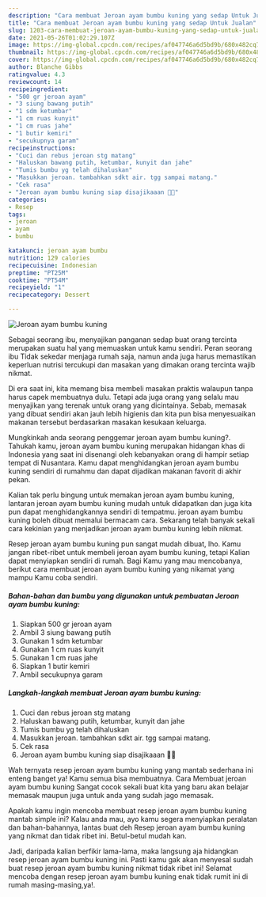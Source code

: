 ```yaml
---
description: "Cara membuat Jeroan ayam bumbu kuning yang sedap Untuk Jualan"
title: "Cara membuat Jeroan ayam bumbu kuning yang sedap Untuk Jualan"
slug: 1203-cara-membuat-jeroan-ayam-bumbu-kuning-yang-sedap-untuk-jualan
date: 2021-05-26T01:02:29.107Z
image: https://img-global.cpcdn.com/recipes/af047746a6d5bd9b/680x482cq70/jeroan-ayam-bumbu-kuning-foto-resep-utama.jpg
thumbnail: https://img-global.cpcdn.com/recipes/af047746a6d5bd9b/680x482cq70/jeroan-ayam-bumbu-kuning-foto-resep-utama.jpg
cover: https://img-global.cpcdn.com/recipes/af047746a6d5bd9b/680x482cq70/jeroan-ayam-bumbu-kuning-foto-resep-utama.jpg
author: Blanche Gibbs
ratingvalue: 4.3
reviewcount: 14
recipeingredient:
- "500 gr jeroan ayam"
- "3 siung bawang putih"
- "1 sdm ketumbar"
- "1 cm ruas kunyit"
- "1 cm ruas jahe"
- "1 butir kemiri"
- "secukupnya garam"
recipeinstructions:
- "Cuci dan rebus jeroan stg matang"
- "Haluskan bawang putih, ketumbar, kunyit dan jahe"
- "Tumis bumbu yg telah dihaluskan"
- "Masukkan jeroan. tambahkan sdkt air. tgg sampai matang."
- "Cek rasa"
- "Jeroan ayam bumbu kuning siap disajikaaan 🥰🥰"
categories:
- Resep
tags:
- jeroan
- ayam
- bumbu

katakunci: jeroan ayam bumbu 
nutrition: 129 calories
recipecuisine: Indonesian
preptime: "PT25M"
cooktime: "PT54M"
recipeyield: "1"
recipecategory: Dessert

---
```



![Jeroan ayam bumbu kuning](https://img-global.cpcdn.com/recipes/af047746a6d5bd9b/680x482cq70/jeroan-ayam-bumbu-kuning-foto-resep-utama.jpg)

Sebagai seorang ibu, menyajikan panganan sedap buat orang tercinta merupakan suatu hal yang memuaskan untuk kamu sendiri. Peran seorang ibu Tidak sekedar menjaga rumah saja, namun anda juga harus memastikan keperluan nutrisi tercukupi dan masakan yang dimakan orang tercinta wajib nikmat.

Di era  saat ini, kita memang bisa membeli masakan praktis walaupun tanpa harus capek membuatnya dulu. Tetapi ada juga orang yang selalu mau menyajikan yang terenak untuk orang yang dicintainya. Sebab, memasak yang dibuat sendiri akan jauh lebih higienis dan kita pun bisa menyesuaikan makanan tersebut berdasarkan masakan kesukaan keluarga. 



Mungkinkah anda seorang penggemar jeroan ayam bumbu kuning?. Tahukah kamu, jeroan ayam bumbu kuning merupakan hidangan khas di Indonesia yang saat ini disenangi oleh kebanyakan orang di hampir setiap tempat di Nusantara. Kamu dapat menghidangkan jeroan ayam bumbu kuning sendiri di rumahmu dan dapat dijadikan makanan favorit di akhir pekan.

Kalian tak perlu bingung untuk memakan jeroan ayam bumbu kuning, lantaran jeroan ayam bumbu kuning mudah untuk didapatkan dan juga kita pun dapat menghidangkannya sendiri di tempatmu. jeroan ayam bumbu kuning boleh dibuat memalui bermacam cara. Sekarang telah banyak sekali cara kekinian yang menjadikan jeroan ayam bumbu kuning lebih nikmat.

Resep jeroan ayam bumbu kuning pun sangat mudah dibuat, lho. Kamu jangan ribet-ribet untuk membeli jeroan ayam bumbu kuning, tetapi Kalian dapat menyiapkan sendiri di rumah. Bagi Kamu yang mau mencobanya, berikut cara membuat jeroan ayam bumbu kuning yang nikamat yang mampu Kamu coba sendiri.

<!--inarticleads1-->

##### Bahan-bahan dan bumbu yang digunakan untuk pembuatan Jeroan ayam bumbu kuning:

1. Siapkan 500 gr jeroan ayam
1. Ambil 3 siung bawang putih
1. Gunakan 1 sdm ketumbar
1. Gunakan 1 cm ruas kunyit
1. Gunakan 1 cm ruas jahe
1. Siapkan 1 butir kemiri
1. Ambil secukupnya garam




<!--inarticleads2-->

##### Langkah-langkah membuat Jeroan ayam bumbu kuning:

1. Cuci dan rebus jeroan stg matang
1. Haluskan bawang putih, ketumbar, kunyit dan jahe
1. Tumis bumbu yg telah dihaluskan
1. Masukkan jeroan. tambahkan sdkt air. tgg sampai matang.
1. Cek rasa
1. Jeroan ayam bumbu kuning siap disajikaaan 🥰🥰




Wah ternyata resep jeroan ayam bumbu kuning yang mantab sederhana ini enteng banget ya! Kamu semua bisa membuatnya. Cara Membuat jeroan ayam bumbu kuning Sangat cocok sekali buat kita yang baru akan belajar memasak maupun juga untuk anda yang sudah jago memasak.

Apakah kamu ingin mencoba membuat resep jeroan ayam bumbu kuning mantab simple ini? Kalau anda mau, ayo kamu segera menyiapkan peralatan dan bahan-bahannya, lantas buat deh Resep jeroan ayam bumbu kuning yang nikmat dan tidak ribet ini. Betul-betul mudah kan. 

Jadi, daripada kalian berfikir lama-lama, maka langsung aja hidangkan resep jeroan ayam bumbu kuning ini. Pasti kamu gak akan menyesal sudah buat resep jeroan ayam bumbu kuning nikmat tidak ribet ini! Selamat mencoba dengan resep jeroan ayam bumbu kuning enak tidak rumit ini di rumah masing-masing,ya!.

